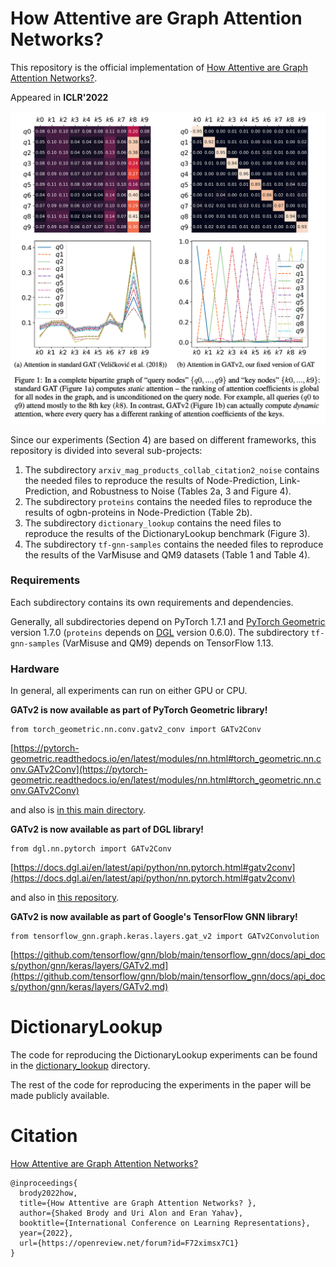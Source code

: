 # How Attentive are Graph Attention Networks?

This repository is the official implementation of [How Attentive are Graph Attention Networks?](https://arxiv.org/pdf/2105.14491.pdf). 

Appeared in **ICLR'2022** 

![alt text](images/fig1.png "Figure 1 from the paper")

Since our experiments (Section 4) are based on different frameworks, this repository is divided into several sub-projects:
1. The subdirectory `arxiv_mag_products_collab_citation2_noise` contains the needed files to reproduce the results of 
Node-Prediction, Link-Prediction, and Robustness to Noise (Tables 2a, 3 and Figure 4).
2. The subdirectory `proteins` contains the needed files to reproduce the results of ogbn-proteins in Node-Prediction (Table 2b).
3. The subdirectory `dictionary_lookup` contains the need files to reproduce the results of the DictionaryLookup benchmark (Figure 3).
4. The subdirectory `tf-gnn-samples` contains the needed files to reproduce the results of the VarMisuse and QM9 datasets 
(Table 1 and Table 4).

### Requirements
Each subdirectory contains its own requirements and dependencies.

Generally, all subdirectories depend on PyTorch 1.7.1 and [PyTorch Geometric](https://pytorch-geometric.readthedocs.io/) version 1.7.0 (`proteins` depends on [DGL](https://www.dgl.ai/) version 0.6.0).
The subdirectory `tf-gnn-samples` (VarMisuse and QM9) depends on TensorFlow 1.13. 

### Hardware
In general, all experiments can run on either GPU or CPU. 


**GATv2 is now available as part of PyTorch Geometric library!** 
```
from torch_geometric.nn.conv.gatv2_conv import GATv2Conv
```

[https://pytorch-geometric.readthedocs.io/en/latest/modules/nn.html#torch_geometric.nn.conv.GATv2Conv](https://pytorch-geometric.readthedocs.io/en/latest/modules/nn.html#torch_geometric.nn.conv.GATv2Conv)

and also is [in this main directory](gatv2_conv_PyG.py).

**GATv2 is now available as part of DGL library!** 
```
from dgl.nn.pytorch import GATv2Conv
```

[https://docs.dgl.ai/en/latest/api/python/nn.pytorch.html#gatv2conv](https://docs.dgl.ai/en/latest/api/python/nn.pytorch.html#gatv2conv)

and also in [this repository](gatv2_conv_DGL.py).

**GATv2 is now available as part of Google's TensorFlow GNN library!** 
```
from tensorflow_gnn.graph.keras.layers.gat_v2 import GATv2Convolution
```

[https://github.com/tensorflow/gnn/blob/main/tensorflow_gnn/docs/api_docs/python/gnn/keras/layers/GATv2.md](https://github.com/tensorflow/gnn/blob/main/tensorflow_gnn/docs/api_docs/python/gnn/keras/layers/GATv2.md)

# DictionaryLookup

The code for reproducing the DictionaryLookup experiments can be found in the [dictionary_lookup](dictionary_lookup/README.md) directory.


The rest of the code for reproducing the experiments in the paper will be made publicly available.

# Citation
[How Attentive are Graph Attention Networks?](https://arxiv.org/pdf/2105.14491.pdf)
```
@inproceedings{
  brody2022how,
  title={How Attentive are Graph Attention Networks? },
  author={Shaked Brody and Uri Alon and Eran Yahav},
  booktitle={International Conference on Learning Representations},
  year={2022},
  url={https://openreview.net/forum?id=F72ximsx7C1}
}
```







